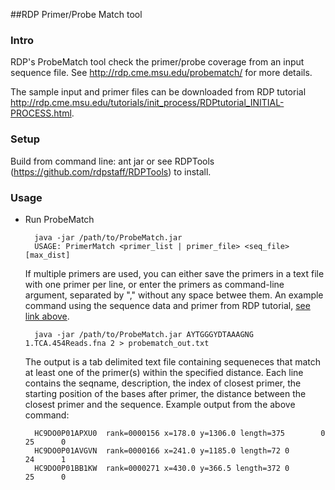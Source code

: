 ##RDP Primer/Probe Match tool

### Intro
RDP's ProbeMatch tool check the primer/probe coverage from an input sequence file. See http://rdp.cme.msu.edu/probematch/ for more details.

<a name="Tutorial"></a>
The sample input and primer files can be downloaded from RDP tutorial http://rdp.cme.msu.edu/tutorials/init_process/RDPtutorial_INITIAL-PROCESS.html.

### Setup
Build from command line: ant jar
or see RDPTools (https://github.com/rdpstaff/RDPTools) to install.

### Usage

* Run ProbeMatch

		java -jar /path/to/ProbeMatch.jar
        USAGE: PrimerMatch <primer_list | primer_file> <seq_file> [max_dist]
        
	If multiple primers are used, you can either save the primers in a text file with one primer per line, or enter the primers as command-line argument, separated by "," without any space betwee them. 
	An example command using the sequence data and primer from RDP tutorial, [see link above](#Tutorial).

        java -jar /path/to/ProbeMatch.jar AYTGGGYDTAAAGNG 1.TCA.454Reads.fna 2 > probematch_out.txt
	The output is a tab delimited text file containing sequeneces that match at least one of the primer(s) within the specified distance. 
    Each line contains the seqname, description, the index of closest primer, the starting position of the bases after primer, 
    the distance between the closest primer and the sequence. Example output from the above command:
                
		HC9DO0P01APXU0  rank=0000156 x=178.0 y=1306.0 length=375        0       25      0
		HC9DO0P01AVGVN  rank=0000166 x=241.0 y=1185.0 length=72 0       24      1
		HC9DO0P01BB1KW  rank=0000271 x=430.0 y=366.5 length=372 0       25      0
